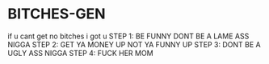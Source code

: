 # BITCHES-GEN
if u cant get no bitches i got u 
STEP 1: BE FUNNY DONT BE A LAME ASS NIGGA
STEP 2: GET YA MONEY UP NOT YA FUNNY UP
STEP 3: DONT BE A UGLY ASS NIGGA 
STEP 4: FUCK HER MOM 
